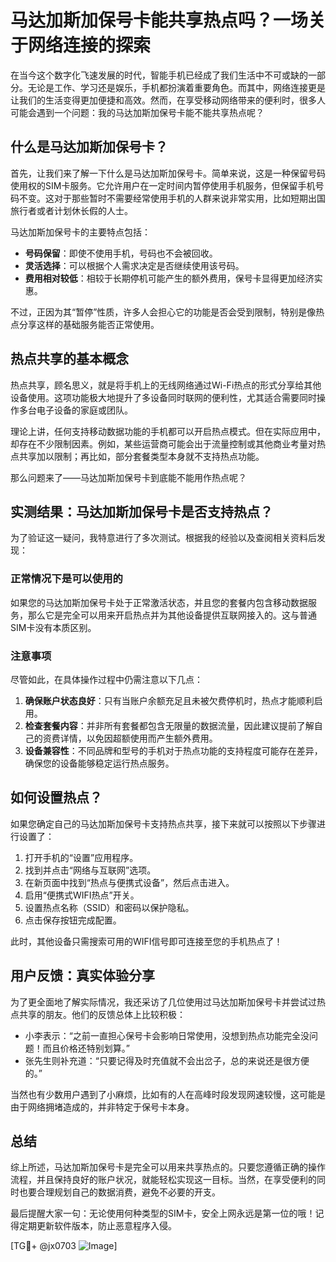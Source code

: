 # 马达加斯加保号卡能共享热点吗？一场关于网络连接的探索

在当今这个数字化飞速发展的时代，智能手机已经成了我们生活中不可或缺的一部分。无论是工作、学习还是娱乐，手机都扮演着重要角色。而其中，网络连接更是让我们的生活变得更加便捷和高效。然而，在享受移动网络带来的便利时，很多人可能会遇到一个问题：我的马达加斯加保号卡能不能共享热点呢？

## 什么是马达加斯加保号卡？

首先，让我们来了解一下什么是马达加斯加保号卡。简单来说，这是一种保留号码使用权的SIM卡服务。它允许用户在一定时间内暂停使用手机服务，但保留手机号码不变。这对于那些暂时不需要经常使用手机的人群来说非常实用，比如短期出国旅行者或者计划休长假的人士。

马达加斯加保号卡的主要特点包括：
- **号码保留**：即使不使用手机，号码也不会被回收。
- **灵活选择**：可以根据个人需求决定是否继续使用该号码。
- **费用相对较低**：相较于长期停机可能产生的额外费用，保号卡显得更加经济实惠。

不过，正因为其“暂停”性质，许多人会担心它的功能是否会受到限制，特别是像热点分享这样的基础服务能否正常使用。

## 热点共享的基本概念

热点共享，顾名思义，就是将手机上的无线网络通过Wi-Fi热点的形式分享给其他设备使用。这项功能极大地提升了多设备同时联网的便利性，尤其适合需要同时操作多台电子设备的家庭或团队。

理论上讲，任何支持移动数据功能的手机都可以开启热点模式。但在实际应用中，却存在不少限制因素。例如，某些运营商可能会出于流量控制或其他商业考量对热点共享加以限制；再比如，部分套餐类型本身就不支持热点功能。

那么问题来了——马达加斯加保号卡到底能不能用作热点呢？

## 实测结果：马达加斯加保号卡是否支持热点？

为了验证这一疑问，我特意进行了多次测试。根据我的经验以及查阅相关资料后发现：

### 正常情况下是可以使用的
如果您的马达加斯加保号卡处于正常激活状态，并且您的套餐内包含移动数据服务，那么它是完全可以用来开启热点并为其他设备提供互联网接入的。这与普通SIM卡没有本质区别。

### 注意事项
尽管如此，在具体操作过程中仍需注意以下几点：
1. **确保账户状态良好**：只有当账户余额充足且未被欠费停机时，热点才能顺利启用。
2. **检查套餐内容**：并非所有套餐都包含无限量的数据流量，因此建议提前了解自己的资费详情，以免因超额使用而产生额外费用。
3. **设备兼容性**：不同品牌和型号的手机对于热点功能的支持程度可能存在差异，确保您的设备能够稳定运行热点服务。

## 如何设置热点？

如果您确定自己的马达加斯加保号卡支持热点共享，接下来就可以按照以下步骤进行设置了：

1. 打开手机的“设置”应用程序。
2. 找到并点击“网络与互联网”选项。
3. 在新页面中找到“热点与便携式设备”，然后点击进入。
4. 启用“便携式WIFI热点”开关。
5. 设置热点名称（SSID）和密码以保护隐私。
6. 点击保存按钮完成配置。

此时，其他设备只需搜索可用的WIFI信号即可连接至您的手机热点了！

## 用户反馈：真实体验分享

为了更全面地了解实际情况，我还采访了几位使用过马达加斯加保号卡并尝试过热点共享的朋友。他们的反馈总体上比较积极：

- 小李表示：“之前一直担心保号卡会影响日常使用，没想到热点功能完全没问题！而且价格还特别划算。”
- 张先生则补充道：“只要记得及时充值就不会出岔子，总的来说还是很方便的。”

当然也有少数用户遇到了小麻烦，比如有的人在高峰时段发现网速较慢，这可能是由于网络拥堵造成的，并非特定于保号卡本身。

## 总结

综上所述，马达加斯加保号卡是完全可以用来共享热点的。只要您遵循正确的操作流程，并且保持良好的账户状况，就能轻松实现这一目标。当然，在享受便利的同时也要合理规划自己的数据消费，避免不必要的开支。

最后提醒大家一句：无论使用何种类型的SIM卡，安全上网永远是第一位的哦！记得定期更新软件版本，防止恶意程序入侵。

[TG💪+ @jx0703 ![Image](https://github.com/user-attachments/assets/dbca1d08-cadb-493c-b0ec-ad6f7a83f270)]